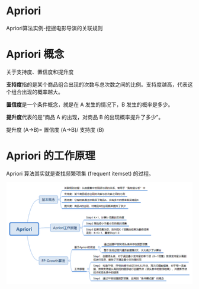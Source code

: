 # Apriori
Apriori算法实例-挖掘电影导演的关联规则

# Apriori 概念

关于支持度、置信度和提升度

**支持度**指的是某个商品组合出现的次数与总次数之间的比例。支持度越高，代表这个组合出现的概率越大。

**置信度**是一个条件概念，就是在 A 发生的情况下，B 发生的概率是多少。

**提升度**代表的是“商品 A 的出现，对商品 B 的出现概率提升了多少”。

提升度 (A→B)= 置信度 (A→B)/ 支持度 (B)

# Apriori 的工作原理

Apriori 算法其实就是查找频繁项集 (frequent itemset) 的过程。

![](Apriori内容.png)
